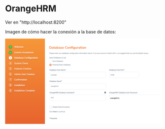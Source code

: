 # OrangeHRM

Ver en "http://localhost:8200"


Imagen de cómo hacer la conexión a la base de datos:

![Alt text](https://github.com/jmlcas/orangehrm/blob/main/Screenshot_1.png)


